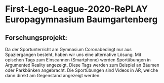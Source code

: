 # First-Lego-League-2020-RePLAY Europagymnasium Baumgartenberg
## Forschungsprojekt:
Da der Sportunterricht am Gymnasium Coronabedingt nur aus Spaziergängen besteht, haben wir uns eine alternative Lösung. Mit opischen Tags zum Einscannen (Smartphone) werden Sportübungen in Argumented Reality angezeigt. Diese Tags werden zum Beispiel an Bäumen oder Parkbänken angebracht. Die Sportübungen sind Videos in AR, welche dann direkt am Gegenstand angezeigt werden.
